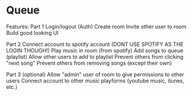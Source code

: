 # Queue
Features:
Part 1
Login/logout (Auth)
Create room
Invite other user to room
Build good looking UI

Part 2
Connect account to spotify account (DONT USE SPOTIFY AS THE LOGIN THOUGH!)
Play music in room (from spotify)
Add songs to queue (playlist)
Allow other users to add to playlist
Prevent others from clicking "next song"
Prevent others from removing songs (except their own)

Part 3 (optional)
Allow "admin" user of room to give permissions to other users
Connect account to other music playforms (youtube music, itunes, etc.)